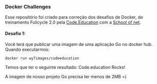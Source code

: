 ### Docker Challenges

Esse repositório foi criado para correção dos desafios de Docker, do treinamento Fullcycle 2.0 pela [Code.Education](https://code.education/ "Code.Education") com a [School of net](https://www.schoolofnet.com/ "School of net").

#### Desafio 1:

Você terá que publicar uma imagem de uma aplicação Go no docker hub. Quando executarmos:
```
docker run wy7images/codeeducation
```
Temos que ter o seguinte resultado: Code.education Rocks!

A imagem de nosso projeto Go precisa ter menos de 2MB =)
